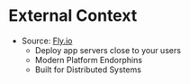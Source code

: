 # External Context

- Source: [Fly.io](https://Fly.io)
  - Deploy app servers close to your users
  - Modern Platform Endorphins
  - Built for Distributed Systems

